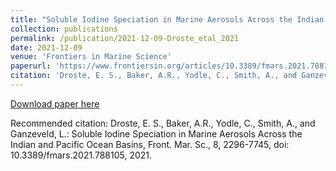 ```yaml
---
title: "Soluble Iodine Speciation in Marine Aerosols Across the Indian and Pacific Ocean Basins"
collection: publications
permalink: /publication/2021-12-09-Droste_etal_2021
date: 2021-12-09
venue: 'Frontiers in Marine Science'
paperurl: 'https://www.frontiersin.org/articles/10.3389/fmars.2021.788105/full'
citation: 'Droste, E. S., Baker, A.R., Yodle, C., Smith, A., and Ganzeveld, L.: Soluble Iodine Speciation in Marine Aerosols Across the Indian and Pacific Ocean Basins, Front. Mar. Sc., 8, 2296-7745, doi: 10.3389/fmars.2021.788105, 2021.'
---
```


<a href='https://www.frontiersin.org/articles/10.3389/fmars.2021.788105/full'>Download paper here</a>

Recommended citation: Droste, E. S., Baker, A.R., Yodle, C., Smith, A., and Ganzeveld, L.: Soluble Iodine Speciation in Marine Aerosols Across the Indian and Pacific Ocean Basins, Front. Mar. Sc., 8, 2296-7745, doi: 10.3389/fmars.2021.788105, 2021.
